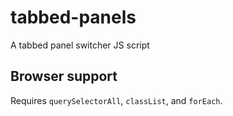 tabbed-panels
=============

A tabbed panel switcher JS script

## Browser support
Requires `querySelectorAll`, `classList`, and `forEach`.
